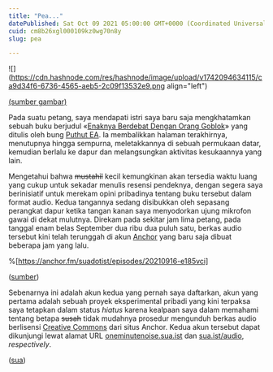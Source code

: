 ```yaml
---
title: "Pea..."
datePublished: Sat Oct 09 2021 05:00:00 GMT+0000 (Coordinated Universal Time)
cuid: cm8b26xgl000109kz0wg70n8y
slug: pea

---
```


![](https://cdn.hashnode.com/res/hashnode/image/upload/v1742094634115/ca9d34f6-6736-4565-aeb5-2c09f13532e9.png align="left")

[(sumber gambar)](https://www.goodreads.com/book/show/43270054-enaknya-berdebat-dengan-orang-goblok)

Pada suatu petang, saya mendapati istri saya baru saja mengkhatamkan sebuah buku berjudul «[Enaknya Berdebat Dengan Orang Goblok](https://www.goodreads.com/book/show/43270054-enaknya-berdebat-dengan-orang-goblok)» yang ditulis oleh bung [Puthut EA](https://id.wikipedia.org/wiki/Puthut_EA). Ia membalikkan halaman terakhirnya, menutupnya hingga sempurna, meletakkannya di sebuah permukaan datar, kemudian berlalu ke dapur dan melangsungkan aktivitas kesukaannya yang lain.

Mengetahui bahwa <s>mustahil</s> kecil kemungkinan akan tersedia waktu luang yang cukup untuk sekadar menulis resensi pendeknya, dengan segera saya berinisiatif untuk merekam opini pribadinya tentang buku tersebut dalam format audio. Kedua tangannya sedang disibukkan oleh sepasang perangkat dapur ketika tangan kanan saya menyodorkan ujung mikrofon gawai di dekat mulutnya. Direkam pada sekitar jam lima petang, pada tanggal enam belas September dua ribu dua puluh satu, berkas audio tersebut kini telah terunggah di akun [Anchor](https://en.wikipedia.org/wiki/Anchor_\(app\)) yang baru saja dibuat beberapa jam yang lalu.

%[https://anchor.fm/suadotist/episodes/20210916-e185vci] 

([sumber](https://anchor.fm/suadotist/episodes/20210916-e185vci))

Sebenarnya ini adalah akun kedua yang pernah saya daftarkan, akun yang pertama adalah sebuah proyek eksperimental pribadi yang kini terpaksa saya tetapkan dalam status *hiatus* karena kealpaan saya dalam memahami tentang betapa <s>susah</s> tidak mudahnya prosedur mengunduh berkas audio berlisensi [Creative Commons](https://en.wikipedia.org/wiki/Creative_Commons) dari situs Anchor. Kedua akun tersebut dapat dikunjungi lewat alamat URL [oneminutenoise.sua.ist](http://oneminutenoise.sua.ist) dan [sua.ist/audio](http://sua.ist/audio), *respectively*.

([sua](https://sua.ist))